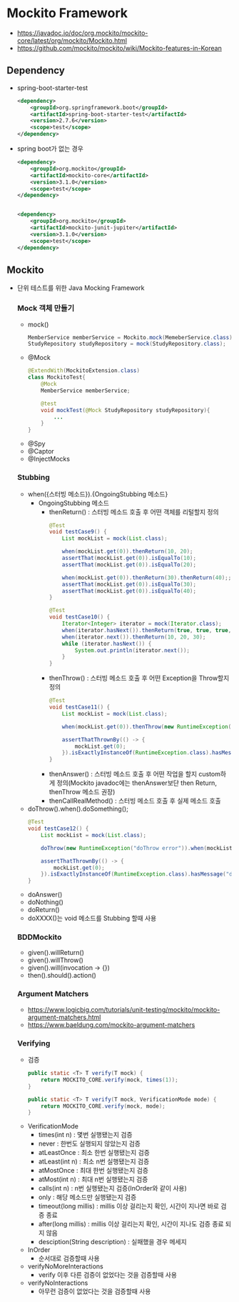 # Mockito Framework

- https://javadoc.io/doc/org.mockito/mockito-core/latest/org/mockito/Mockito.html
- https://github.com/mockito/mockito/wiki/Mockito-features-in-Korean

## Dependency
- spring-boot-starter-test
    ```XML
    <dependency>
        <groupId>org.springframework.boot</groupId>
        <artifactId>spring-boot-starter-test</artifactId>
        <version>2.7.6</version>
        <scope>test</scope>
    </dependency>

    ```
- spring boot가 없는 경우
    ```XML
    <dependency>
        <groupId>org.mockito</groupId>
        <artifactId>mockito-core</artifactId>
        <version>3.1.0</version>
        <scope>test</scope>
    </dependency>


    <dependency>
        <groupId>org.mockito</groupId>
        <artifactId>mockito-junit-jupiter</artifactId>
        <version>3.1.0</version>
        <scope>test</scope>
    </dependency>
    ```
## Mockito
- 단위 테스트를 위한 Java Mocking Framework
    ### Mock 객체 만들기
    - mock()
        ```java
        MemberService memberService = Mockito.mock(MemeberService.class);
        StudyRepository studyRepository = mock(StudyRepository.class);
        ```
    - @Mock
        ```java
        @ExtendWith(MockitoExtension.class)
        class MockitoTest{
            @Mock
            MemberService memberService;

            @test
            void mockTest(@Mock StudyRepository studyRepository){
                ...
            }
        }
        ```
    - @Spy
    - @Captor
    - @InjectMocks
    ### Stubbing
    - when({스터빙 메소드}).{OngoingStubbing 메소드}
      - OngoingStubbing 메소드
        - thenReturn() : 스터빙 메소드 호출 후 어떤 객체를 리털할지 정의
            ```java
            @Test
            void testCase9() {
                List mockList = mock(List.class);

                when(mockList.get(0)).thenReturn(10, 20);
                assertThat(mockList.get(0)).isEqualTo(10);
                assertThat(mockList.get(0)).isEqualTo(20);

                when(mockList.get(0)).thenReturn(30).thenReturn(40);;
                assertThat(mockList.get(0)).isEqualTo(30);
                assertThat(mockList.get(0)).isEqualTo(40);
            }

            @Test
            void testCase10() {
                Iterator<Integer> iterator = mock(Iterator.class);
                when(iterator.hasNext()).thenReturn(true, true, true, false);
                when(iterator.next()).thenReturn(10, 20, 30);
                while (iterator.hasNext()) {
                    System.out.println(iterator.next());
                }
            }
            ```
        - thenThrow() : 스터빙 메소드 호출 후 어떤 Exception을 Throw할지 정의 
            ```java
            @Test
            void testCase11() {
                List mockList = mock(List.class);

                when(mockList.get(0)).thenThrow(new RuntimeException("error!"));

                assertThatThrownBy(() -> {
                    mockList.get(0);
                }).isExactlyInstanceOf(RuntimeException.class).hasMessage("error!");
            }
            ```
        - thenAnswer() : 스터빙 메소드 호출 후 어떤 작업을 할지 custom하게 정의(Mockito javadoc에는 thenAnswer보단 then Return, thenThrow 메소드 권장)
        - thenCallRealMethod() : 스터빙 메소드 호출 후 실제 메소드 호출
    - doThrow().when().doSomething();
        ```java
        @Test
        void testCase12() {
            List mockList = mock(List.class);

            doThrow(new RuntimeException("doThrow error")).when(mockList).get(0);

            assertThatThrownBy(() -> {
                mockList.get(0);
            }).isExactlyInstanceOf(RuntimeException.class).hasMessage("doThrow error");
        }
        ```
    - doAnswer()
    - doNothing()
    - doReturn()
    - doXXXX()는 void 메소드를 Stubbing 할때 사용
    ### BDDMockito
    - given().willReturn()
    - given().willThrow()
    - given().will(invocation -> {})
    - then().should().action()
    ### Argument Matchers
    - https://www.logicbig.com/tutorials/unit-testing/mockito/mockito-argument-matchers.html
    - https://www.baeldung.com/mockito-argument-matchers
    ### Verifying
    - 검증
        ```java
        public static <T> T verify(T mock) {
            return MOCKITO_CORE.verify(mock, times(1));
        }

        public static <T> T verify(T mock, VerificationMode mode) {
            return MOCKITO_CORE.verify(mock, mode);
        }
        ```
    - VerificationMode
        - times(int n) : 몇번 실행됐는지 검증
        - never : 한번도 실행되지 않았는지 검증
        - atLeastOnce : 최소 한번 실행됐는지 검증
        - atLeast(int n) : 최소 n번 실행됐는지 검증
        - atMostOnce : 최대 한번 실행됐는지 검증
        - atMost(int n) : 최대 n번 실행됐는지 검증
        - calls(int n) : n번 실행됐는지 검증(InOrder와 같이 사용)
        - only : 해당 메소드만 실행됐는지 검증
        - timeout(long millis) : millis 이상 걸리는지 확인, 시간이 지나면 바로 검증 종료
        - after(long millis) : millis 이상 걸리는지 확인, 시간이 지나도 검증 종료 되지 않음
        - desciption(String description) : 실패했을 경우 메세지
    - InOrder
        - 순서대로 검증할때 사용
    - verifyNoMoreInteractions
        - verify 이후 다른 검증이 없었다는 것을 검증할때 사용
    - verifyNoInteractions
        - 아무런 검증이 없었다는 것을 검증할때 사용
